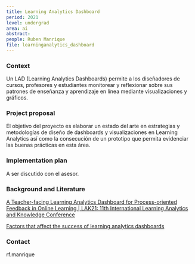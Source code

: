 ```yaml
---
title: Learning Analytics Dashboard
period: 2021 
level: undergrad
area: ai
abstract: 
people: Ruben Manrique
file: learninganalytics_dashboard
---
```


### Context

Un LAD (Learning Analytics Dashboards) permite a los diseñadores de cursos, profesores y estudiantes monitorear y reflexionar sobre sus patrones de enseñanza y aprendizaje en línea mediante visualizaciones y gráficos.

### Project proposal

 El objetivo del proyecto es elaborar un estado del arte en estrategias y metodologías de diseño de dashboards y visualizaciones en Learning Analytics así como la consecución de un prototipo que permita evidenciar las buenas prácticas en esta área.

### Implementation plan

A ser discutido con el asesor.

### Background and Literature

[A Teacher-facing Learning Analytics Dashboard for Process-oriented Feedback in Online Learning | LAK21: 11th International Learning Analytics and Knowledge Conference](https://dl.acm.org/doi/10.1145/3448139.3448187)

[Factors that affect the success of learning analytics dashboards](https://link.springer.com/article/10.1007/s11423-019-09693-0)

### Contact

rf.manrique
